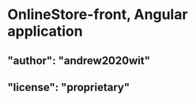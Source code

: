 # OnlineStore-front, Angular application

## "author": "andrew2020wit"

## "license": "proprietary"

